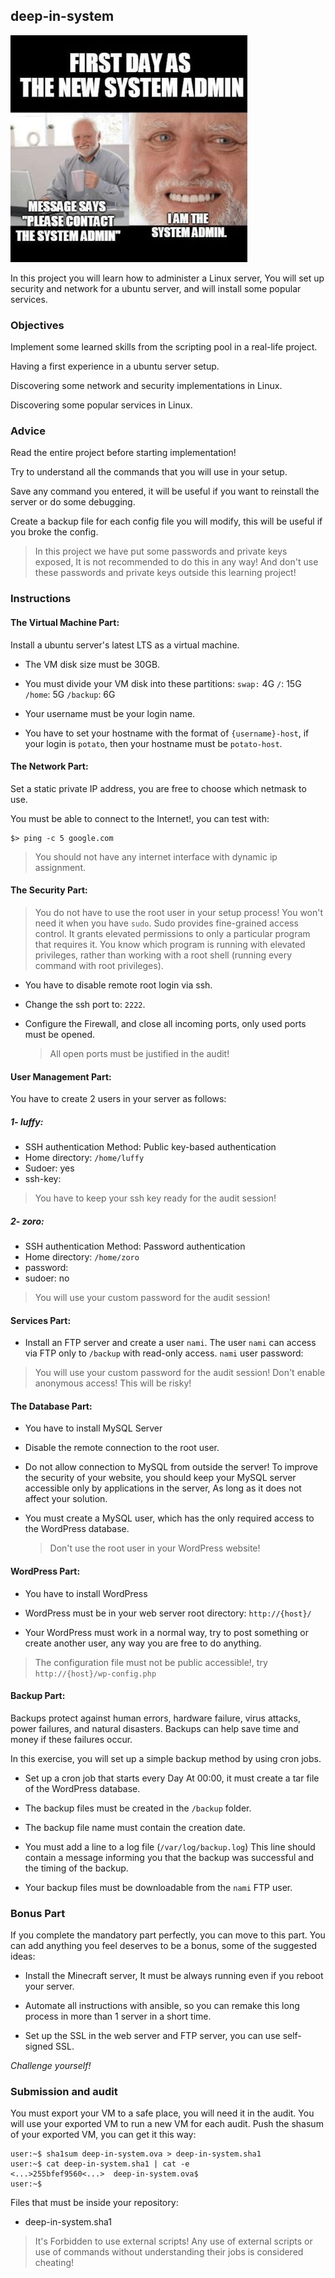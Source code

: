 ## deep-in-system

![sysadmin](pictures/sysadmin.jpeg)

In this project you will learn how to administer a Linux server, You will set up security and network for a ubuntu server, and will install some popular services.

### Objectives

Implement some learned skills from the scripting pool in a real-life project.

Having a first experience in a ubuntu server setup.

Discovering some network and security implementations in Linux.

Discovering some popular services in Linux.

### Advice

Read the entire project before starting implementation!

Try to understand all the commands that you will use in your setup.

Save any command you entered, it will be useful if you want to reinstall the server or do some debugging.

Create a backup file for each config file you will modify, this will be useful if you broke the config.

> In this project we have put some passwords and private keys exposed, It is not recommended to do this in any way!
> And don't use these passwords and private keys outside this learning project!

### Instructions

#### The Virtual Machine Part:

Install a ubuntu server's latest LTS as a virtual machine.

- The VM disk size must be 30GB.

- You must divide your VM disk into these partitions:
`swap:` 4G
`/`: 15G
`/home`: 5G
`/backup`: 6G

- Your username must be your login name.

- You have to set your hostname with the format of `{username}-host`, if your login is `potato`, then your hostname must be `potato-host`.

#### The Network Part:

Set a static private IP address, you are free to choose which netmask to use.

You must be able to connect to the Internet!, you can test with:

```console
$> ping -c 5 google.com
```

> You should not have any internet interface with dynamic ip assignment.

#### The Security Part:

> You do not have to use the root user in your setup process!
> You won't need it when you have `sudo`.
> Sudo provides fine-grained access control. It grants elevated permissions to only a particular program that requires it. You know which program is running with elevated privileges, rather than working with a root shell (running every command with root privileges).

- You have to disable remote root login via ssh.

- Change the ssh port to: `2222`.

- Configure the Firewall, and close all incoming ports, only used ports must be opened.
  > All open ports must be justified in the audit!

#### User Management Part:

You have to create 2 users in your server as follows:

##### 1- _luffy_:

- SSH authentication Method: Public key-based authentication
- Home directory: `/home/luffy`
- Sudoer: yes
- ssh-key: <Your generated ssh key>

> You have to keep your ssh key ready for the audit session!

##### 2- _zoro_:

- SSH authentication Method: Password authentication
- Home directory: `/home/zoro`
- password: <Use your custom password>
- sudoer: no

> You will use your custom password for the audit session!
#### Services Part:

- Install an FTP server and create a user `nami`.
  The user `nami` can access via FTP only to `/backup` with read-only access.
  `nami` user password: <Use your custom password>

> You will use your custom password for the audit session!
> Don't enable anonymous access!
> This will be risky!

#### The Database Part:

- You have to install MySQL Server

- Disable the remote connection to the root user.

- Do not allow connection to MySQL from outside the server!
  To improve the security of your website, you should keep your MySQL server accessible only by applications in the server, As long as it does not affect your solution.

- You must create a MySQL user, which has the only required access to the WordPress database.
  > Don't use the root user in your WordPress website!

#### WordPress Part:

- You have to install WordPress

- WordPress must be in your web server root directory: `http://{host}/`

- Your WordPress must work in a normal way, try to post something or create another user, any way you are free to do anything.

> The configuration file must not be public accessible!, try `http://{host}/wp-config.php`

#### Backup Part:

Backups protect against human errors, hardware failure, virus attacks, power failures, and natural disasters. Backups can help save time and money if these failures occur.

In this exercise, you will set up a simple backup method by using cron jobs.

- Set up a cron job that starts every Day At 00:00, it must create a tar file of the WordPress database.

- The backup files must be created in the `/backup` folder.

- The backup file name must contain the creation date.

- You must add a line to a log file (`/var/log/backup.log`) This line should contain a message informing you that the backup was successful and the timing of the backup.

- Your backup files must be downloadable from the `nami` FTP user.

### Bonus Part

If you complete the mandatory part perfectly, you can move to this part.
You can add anything you feel deserves to be a bonus, some of the suggested ideas:

- Install the Minecraft server, It must be always running even if you reboot your server.

- Automate all instructions with ansible, so you can remake this long process in more than 1 server in a short time.

- Set up the SSL in the web server and FTP server, you can use self-signed SSL.

_Challenge yourself!_

### Submission and audit

You must export your VM to a safe place, you will need it in the audit.
You will use your exported VM to run a new VM for each audit.
Push the shasum of your exported VM, you can get it this way:

```console
user:~$ sha1sum deep-in-system.ova > deep-in-system.sha1
user:~$ cat deep-in-system.sha1 | cat -e
<...>255bfef9560<...>  deep-in-system.ova$
user:~$
```

Files that must be inside your repository:

- deep-in-system.sha1

> It's Forbidden to use external scripts!
> Any use of external scripts or use of commands without understanding their jobs is considered cheating!

